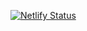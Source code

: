 [![Netlify Status](https://api.netlify.com/api/v1/badges/43d97ada-ea73-48e1-97b6-7c2955f519b8/deploy-status)](https://app.netlify.com/sites/scaling-web-rajat-vijay/deploys)
